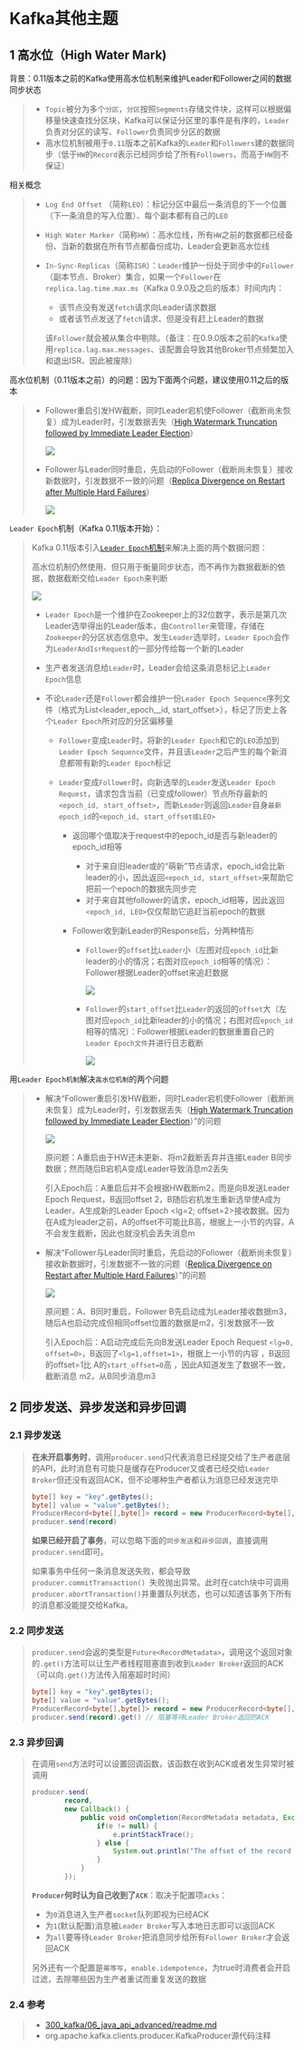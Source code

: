 # Kafka其他主题

## 1 高水位（High Water Mark)

背景：0.11版本之前的Kafka使用高水位机制来维护Leader和Follower之间的数据同步状态

> * `Topic`被分为多个`分区`，`分区`按照`Segments`存储文件块，这样可以根据偏移量快速查找分区块，Kafka可以保证分区里的事件是有序的，`Leader`负责对分区的读写、`Follower`负责同步分区的数据
> * 高水位机制被用于`0.11`版本之前Kafka的`Leader`和`Followers`建的数据同步（低于`HW`的`Record`表示已经同步给了所有`Followers`，而高于`HW`则不保证）

相关概念

> * `Log End Offset` （简称`LEO`）：标记分区中最后一条消息的下一个位置（下一条消息的写入位置）、每个副本都有自己的`LEO`
>
> * `High Water Marker`（简称`HW`）：高水位线，所有`HW`之前的数据都已经备份、当新的数据在所有节点都备份成功、Leader会更新高水位线
>
> * `In-Sync-Replicas`（简称`ISR`）：`Leader`维护一份处于同步中的`Follower`（副本节点、Broker）集合，如果一个`Follower`在`replica.lag.time.max.ms`（Kafka 0.9.0及之后的版本）时间内内：
>
>   * 该节点没有发送`fetch`请求向Leader请求数据
>   * 或者该节点发送了`fetch`请求、但是没有赶上Leader的数据
>
>   该`Follower`就会被从集合中剔除。（备注：在0.9.0版本之前的`Kafka`使用`replica.lag.max.messages`、该配置会导致其他Broker节点频繁加入和退出ISR、因此被废除）

高水位机制（0.11版本之前）的问题：因为下面两个问题，建议使用0.11之后的版本

> * Follower重启引发HW截断，同时Leader宕机使Follower（截断尚未恢复）成为Leader时，引发数据丢失（[High Watermark Truncation followed by Immediate Leader Election](https://cwiki.apache.org/confluence/display/KAFKA/KIP-101+-+Alter+Replication+Protocol+to+use+Leader+Epoch+rather+than+High+Watermark+for+Truncation#KIP101AlterReplicationProtocoltouseLeaderEpochratherthanHighWatermarkforTruncation-Scenario1:HighWatermarkTruncationfollowedbyImmediateLeaderElection)）
>
>   ![](https://raw.githubusercontent.com/kenfang119/pics/main/300_kafka/kafka_dataloss_s1.jpg)  
>
> * Follower与Leader同时重启，先启动的Follower（截断尚未恢复）接收新数据时，引发数据不一致的问题（[Replica Divergence on Restart after Multiple Hard Failures](https://cwiki.apache.org/confluence/display/KAFKA/KIP-101+-+Alter+Replication+Protocol+to+use+Leader+Epoch+rather+than+High+Watermark+for+Truncation#KIP101AlterReplicationProtocoltouseLeaderEpochratherthanHighWatermarkforTruncation-Scenario2:ReplicaDivergenceonRestartafterMultipleHardFailures)）
>
>   ![](https://raw.githubusercontent.com/kenfang119/pics/main/300_kafka/kafka_replica_divergence_s1.jpg)

`Leader Epoch`机制（Kafka 0.11版本开始）：

> Kafka 0.11版本引入[`Leader Epoch`机制](https://cwiki.apache.org/confluence/display/KAFKA/KIP-101+-+Alter+Replication+Protocol+to+use+Leader+Epoch+rather+than+High+Watermark+for+Truncation#KIP101AlterReplicationProtocoltouseLeaderEpochratherthanHighWatermarkforTruncation-Solution)来解决上面的两个数据问题：
>
> 高水位机制仍然使用、但只用于衡量同步状态，而不再作为数据截断的依据，数据截断交给`Leader Epoch`来判断
>
> ![](https://raw.githubusercontent.com/kenfang119/pics/main/300_kafka/kafka_epoch.jpg)
>
> * `Leader Epoch`是一个维护在Zookeeper上的32位数字，表示是第几次Leader选举得出的Leader版本，由`Controller`来管理，存储在`Zookeeper`的分区状态信息中。发生`Leader`选举时，`Leader Epoch`会作为`LeaderAndIsrRequest`的一部分传给每一个新的Leader
>
> * 生产者发送消息给`Leader`时，Leader会给这条消息标记上`Leader Epoch`信息
>
> * 不论`Leader`还是`Follower`都会维护一份`Leader Epoch Sequence`序列文件（格式为List<leader_epoch__id, start_offset>），标记了历史上各个`Leader Epoch`所对应的分区偏移量
>
>   * `Follower`变成`Leader`时，将新的`Leader Epoch`和它的`LEO`添加到`Leader Epoch Sequence`文件，并且该`Leader`之后产生的每个新消息都带有新的`Leader Epoch`标记
>
>   * `Leader`变成`Follower`时，向新选举的`Leader`发送`Leader Epoch Request`，请求包含当前（已变成follower）节点所存最新的`<epoch_id, start_offset>`，而新`Leader`则返回`Leader`自身`最新epoch_id`的`<epoch_id, start_offset或LEO>`
>
>     * 返回哪个值取决于request中的epoch_id是否与新leader的epoch_id相等
>
>       * 对于来自旧leader或的“萌新”节点请求，epoch_id会比新leader的小，因此返回`<epoch_id, start_offset>`来帮助它把前一个epoch的数据先同步完
>       * 对于来自其他follower的请求，epoch_id相等，因此返回`<epoch_id, LEO>`仅仅帮助它追赶当前epoch的数据
>
>     * Follower收到新Leader的Response后，分两种情形
>
>       * `Follower`的`offset`比`Leader`小（左图对应`epoch_id`比新leader的小的情况；右图对应`epoch_id`相等的情况）：Follower根据Leader的offset来追赶数据
>
>         ![](https://raw.githubusercontent.com/kenfang119/pics/main/300_kafka/kafka_leaderepoch_sync_s1.jpg)
>
>       * `Follower`的`start_offset`比`Leader`的返回的`offset`大（左图对应`epoch_id`比新leader的小的情况；右图对应`epoch_id`相等的情况）：Follower根据Leader的数据重置自己的`Leader Epoch文件`并进行日志截断
>
>         ![](https://raw.githubusercontent.com/kenfang119/pics/main/300_kafka/kafka_leaderepoch_sync_s2.jpg)

用`Leader Epoch机制`解决`高水位机制`的两个问题

> * 解决“Follower重启引发HW截断，同时Leader宕机使Follower（截断尚未恢复）成为Leader时，引发数据丢失（[High Watermark Truncation followed by Immediate Leader Election](https://cwiki.apache.org/confluence/display/KAFKA/KIP-101+-+Alter+Replication+Protocol+to+use+Leader+Epoch+rather+than+High+Watermark+for+Truncation#KIP101AlterReplicationProtocoltouseLeaderEpochratherthanHighWatermarkforTruncation-Scenario1:HighWatermarkTruncationfollowedbyImmediateLeaderElection)）”的问题
>
>   ![](https://raw.githubusercontent.com/kenfang119/pics/main/300_kafka/kafka_leaderepoch_solve_dataloss.jpg)
>
>   原问题：A重启由于HW还未更新、将m2截断丢弃并连接Leader B同步数据；然而随后B宕机A变成Leader导致消息m2丢失
>
>   引入Epoch后：A重启后并不会根据HW截断m2，而是向B发送Leader Epoch Request，B返回offset 2，B随后宕机发生重新选举使A成为Leader，A生成新的Leader Epoch <lg=2; offset=2>接收数据。因为在A成为leader之前，A的offset不可能比B高，根据上一小节的内容，A不会发生截断，因此也就没机会丢失消息m
>
> * 解决“Follower与Leader同时重启，先启动的Follower（截断尚未恢复）接收新数据时，引发数据不一致的问题（[Replica Divergence on Restart after Multiple Hard Failures](https://cwiki.apache.org/confluence/display/KAFKA/KIP-101+-+Alter+Replication+Protocol+to+use+Leader+Epoch+rather+than+High+Watermark+for+Truncation#KIP101AlterReplicationProtocoltouseLeaderEpochratherthanHighWatermarkforTruncation-Scenario2:ReplicaDivergenceonRestartafterMultipleHardFailures)）”的问题
>
>   ![](https://raw.githubusercontent.com/kenfang119/pics/main/300_kafka/kafka_leaderepoch_solve_inconsist.jpg)
>
>   原问题：A、B同时重启，Follower B先启动成为Leader接收数据m3，随后A也启动完成但相同offset位置的数据是m2，引发数据不一致
>
>   引入Epoch后：A启动完成后先向B发送Leader Epoch  Request `<lg=0, offset=0>`，B返回了`<lg=1,offset=1>`，根据上一小节的内容 ，B返回的offset=1比 A的`start_offset=0`高 ，因此A知道发生了数据不一致，截断消息 m2，从B同步消息m3

## 2 同步发送、异步发送和异步回调

### 2.1 异步发送

> **在未开启事务时**，调用`producer.send`只代表消息已经提交给了生产者底层的API，此时消息有可能只是缓存在Producer又或者已经交给`Leader Broker`但还没有返回ACK，但不论哪种生产者都认为消息已经发送完毕
>
> ~~~java
> byte[] key = "key".getBytes();
> byte[] value = "value".getBytes();
> ProducerRecord<byte[],byte[]> record = new ProducerRecord<byte[],byte[]>("my-topic", key, value)
> producer.send(record)
> ~~~
>
> **如果已经开启了事务**，可以忽略下面的`同步发送`和`异步回调`，直接调用`producer.send`即可。
>
> 如果事务中任何一条消息发送失败，都会导致`producer.commitTransaction() `失败抛出异常。此时在catch块中可调用`producer.abortTransaction()`并重置队列状态，也可以知道该事务下所有的消息都没能提交给Kafka。

### 2.2 同步发送

> `producer.send`会返的类型是`Future<RecordMetadata>`，调用这个返回对象的`.get()`方法可以让生产者线程阻塞直到收到`Leader Broker`返回的ACK（可以向`.get()`方法传入阻塞超时时间）
>
> ~~~java
> byte[] key = "key".getBytes();
> byte[] value = "value".getBytes();
> ProducerRecord<byte[],byte[]> record = new ProducerRecord<byte[],byte[]>("my-topic", key, value)
> producer.send(record).get() // 阻塞等待Leader Broker返回的ACK
> ~~~

### 2.3 异步回调

> 在调用`send`方法时可以设置回调函数，该函数在收到ACK或者发生异常时被调用
>
> ```java
> producer.send(
>         record,
>         new Callback() {
>             public void onCompletion(RecordMetadata metadata, Exception e) {
>                 if(e != null) {
>                     e.printStackTrace();
>                 } else {
>                     System.out.println("The offset of the record we just sent is: " + metadata.offset());
>                 }
>             }
>         });
> ```
>
> **`Producer`何时认为自己收到了`ACK`**：取决于配置项`acks`：
>
> * 为`0`消息进入生产者`socket`队列即视为已经ACK
> * 为`1`(默认配置)消息被`Leader Broker`写入本地日志即可以返回ACK
> * 为`all`要等待`Leader Broker`把消息同步给所有`Follower Broker`才会返回ACK
>
> 另外还有一个配置是`幂等写`，`enable.idempotence`，为true时消费者会开启过滤，去除哪些因为生产者重试而重复发送的数据

### 2.4 参考

> * [300_kafka/06_java_api_advanced/readme.md](https://github.com/fangkun119/java_proj_ref/tree/master/300_kafka/06_java_api_advanced)
> * org.apache.kafka.clients.producer.KafkaProducer源代码注释

